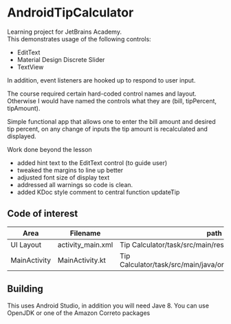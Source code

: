 # AndroidTipCalculator
Learning project for JetBrains Academy.  
This demonstrates usage of the following controls:
* EditText
* Material Design Discrete Slider
* TextView

In addition, event listeners are hooked up to respond to user input.

The course required certain hard-coded control names and layout.
Otherwise I would have named the controls what they are (bill, tipPercent, tipAmount). 

Simple functional app that allows one to enter the bill amount and desired tip percent, on any change of inputs the tip amount is recalculated and displayed.

Work done beyond the lesson
* added hint text to the EditText control (to guide user)
* tweaked the margins to line up better
* adjusted font size of display text
* addressed all warnings so code is clean.
* added KDoc style comment to central function updateTip

## Code of interest
| Area         | Filename            | path
| ------------ | ------------------- | ----------------------------------------
| UI Layout    | activity_main.xml   | Tip Calculator/task/src/main/res/layout/
| MainActivity | MainActivity.kt     | Tip Calculator/task/src/main/java/org/hyperskill/calculator/tip/

## Building
This uses Android Studio, in addition you will need Jave 8.  You can use OpenJDK or one of the Amazon Correto packages


